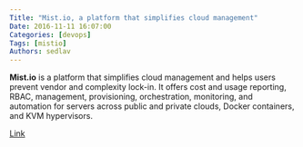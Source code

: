 ```yaml
---
Title: "Mist.io, a platform that simplifies cloud management"
Date: 2016-11-11 16:07:00
Categories: [devops]
Tags: [mistio]
Authors: sedlav
---
```


**Mist.io** is a platform that simplifies cloud management and helps users prevent vendor and complexity lock-in. It offers cost and usage reporting, RBAC, management, provisioning,  orchestration, monitoring, and automation for servers across public and private clouds, Docker containers, and KVM hypervisors.

[Link](http://docs.mist.io/)
